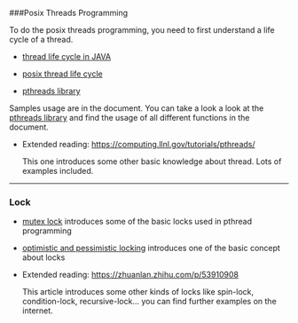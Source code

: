 ###Posix Threads Programming
   
To do the posix threads programming, you need to first understand a life cycle of a thread.

* [thread life cycle in JAVA](https://www.javatpoint.com/life-cycle-of-a-thread)

* [posix thread life cycle](https://www.usna.edu/Users/cs/aviv/classes/ic221/s16/lec/28/lec.html)

* [pthreads library](https://docs.oracle.com/cd/E18752_01/html/816-5137/tlib-1.html)

Samples usage are in the document. You can take a look a look at the [pthreads library](https://docs.oracle.com/cd/E18752_01/html/816-5137/tlib-1.html)
and find the usage of all different functions in the document.

* Extended reading: https://computing.llnl.gov/tutorials/pthreads/
        
    This one introduces some other basic knowledge about thread. Lots of examples included. 


-------
### Lock

* [mutex lock](https://pubs.opengroup.org/onlinepubs/009695399/functions/pthread_mutex_lock.html) introduces some of the basic locks used in pthread programming

* [optimistic and pessimistic locking](https://enterprisecraftsmanship.com/posts/optimistic-locking-automatic-retry/) introduces one of the basic concept about locks

* Extended reading: https://zhuanlan.zhihu.com/p/53910908
   
     This article introduces some other kinds of locks like spin-lock, condition-lock, recursive-lock...
     you can find further examples on the internet.